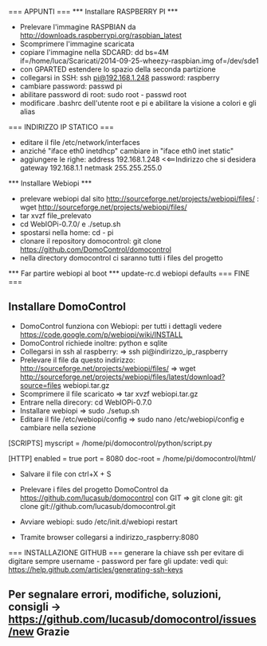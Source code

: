 === APPUNTI ===
*** Installare RASPBERRY PI ***
- Prelevare l'immagine RASPBIAN da http://downloads.raspberrypi.org/raspbian_latest
- Scomprimere l'immagine scaricata
- copiare l'immagine nella SDCARD: dd bs=4M if=/home/luca/Scaricati/2014-09-25-wheezy-raspbian.img of=/dev/sde1
- con GPARTED estendere lo spazio della seconda partizione
- collegarsi in SSH: ssh pi@192.168.1.248   password: raspberry
- cambiare password: passwd pi
- abilitare password di root: sudo root  - passwd root
- modificare .bashrc dell'utente root e pi e abilitare la visione a colori e gli alias

=== INDIRIZZO IP STATICO ===
- editare il file /etc/network/interfaces
- anziché "iface eth0 inetdhcp" cambiare in "iface eth0 inet static"
- aggiungere le righe:
	address 192.168.1.248 <<==Indirizzo che si desidera
	gateway 192.168.1.1
	netmask 255.255.255.0

*** Installare Webiopi ***
- prelevare webiopi dal sito http://sourceforge.net/projects/webiopi/files/ : wget http://sourceforge.net/projects/webiopi/files/
- tar xvzf file_prelevato
- cd WebIOPi-0.7.0/  e ./setup.sh
- spostarsi nella home: cd - pi
- clonare il repository domocontrol: git clone https://github.com/DomoControl/domocontrol
- nella directory domocontrol ci saranno tutti i files del progetto

*** Far partire webiopi al boot ***
 update-rc.d webiopi defaults
=== FINE ===


Installare DomoControl
----------------------

- DomoControl funziona con Webiopi: per tutti i dettagli vedere https://code.google.com/p/webiopi/wiki/INSTALL
- DomoControl richiede inoltre: python e sqlite
- Collegarsi in ssh al raspberry: => ssh pi@indirizzo_ip_raspberry
- Prelevare il file da questo indirizzo: http://sourceforge.net/projects/webiopi/files/ => wget http://sourceforge.net/projects/webiopi/files/latest/download?source=files webiopi.tar.gz
- Scomprimere il file scaricato => tar xvzf webiopi.tar.gz
- Entrare nella direcory: cd WebIOPi-0.7.0
- Installare webiopi => sudo ./setup.sh
- Editare il file /etc/webiopi/config => sudo nano /etc/webiopi/config e cambiare nella sezione

[SCRIPTS] 
myscript = /home/pi/domocontrol/python/script.py

[HTTP] 
enabled = true port = 8080 doc-root = /home/pi/domocontrol/html/

- Salvare il file con ctrl+X + S

- Prelevare i files del progetto DomoControl da https://github.com/lucasub/domocontrol con GIT => git clone git: git clone git://github.com/lucasub/domocontrol.git
- Avviare webiopi: sudo /etc/init.d/webiopi restart
- Tramite browser collegarsi a indirizzo_raspberry:8080


=== INSTALLAZIONE GITHUB ===
generare la chiave ssh per evitare di digitare sempre username - password per fare gli update:
vedi qui: https://help.github.com/articles/generating-ssh-keys


Per segnalare errori, modifiche, soluzioni, consigli -> https://github.com/lucasub/domocontrol/issues/new
Grazie
------
